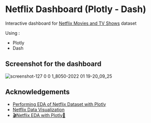 
# Netflix Dashboard (Plotly - Dash)

Interactive dashboard for [Netflix Movies and TV Shows](https://www.kaggle.com/shivamb/netflix-shows) dataset

Using :
- Plotly
- Dash


## Screenshot for the dashboard 







![screenshot-127 0 0 1_8050-2022 01 19-20_09_25](https://user-images.githubusercontent.com/85619046/150196642-34dadb45-6893-498e-9e9b-b83880aa8465.png)











## Acknowledgements

 - [Performing EDA of Netflix Dataset with Plotly](https://www.analyticsvidhya.com/blog/2021/09/performing-eda-of-netflix-dataset-with-plotly/)
 - [Netflix Data Visualization](https://www.kaggle.com/joshuaswords/netflix-data-visualization)
 - [🎬Netflix EDA with Plotly🎥](https://www.kaggle.com/dmitryuarov/netflix-eda-with-plotly)

